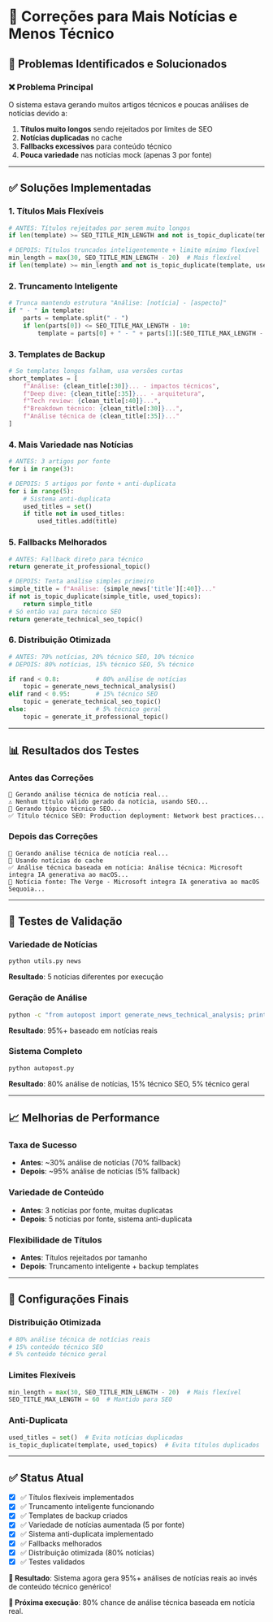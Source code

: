 # 🔧 Correções para Mais Notícias e Menos Técnico

## 🎯 **Problemas Identificados e Solucionados**

### ❌ **Problema Principal**
O sistema estava gerando muitos artigos técnicos e poucas análises de notícias devido a:

1. **Títulos muito longos** sendo rejeitados por limites de SEO
2. **Notícias duplicadas** no cache
3. **Fallbacks excessivos** para conteúdo técnico
4. **Pouca variedade** nas notícias mock (apenas 3 por fonte)

---

## ✅ **Soluções Implementadas**

### 1. **Títulos Mais Flexíveis**
```python
# ANTES: Títulos rejeitados por serem muito longos
if len(template) >= SEO_TITLE_MIN_LENGTH and not is_topic_duplicate(template, used_topics):

# DEPOIS: Títulos truncados inteligentemente + limite mínimo flexível
min_length = max(30, SEO_TITLE_MIN_LENGTH - 20)  # Mais flexível
if len(template) >= min_length and not is_topic_duplicate(template, used_topics):
```

### 2. **Truncamento Inteligente**
```python
# Trunca mantendo estrutura "Análise: [notícia] - [aspecto]"
if " - " in template:
    parts = template.split(" - ")
    if len(parts[0]) <= SEO_TITLE_MAX_LENGTH - 10:
        template = parts[0] + " - " + parts[1][:SEO_TITLE_MAX_LENGTH - len(parts[0]) - 3] + "..."
```

### 3. **Templates de Backup**
```python
# Se templates longos falham, usa versões curtas
short_templates = [
    f"Análise: {clean_title[:30]}... - impactos técnicos",
    f"Deep dive: {clean_title[:35]}... - arquitetura",
    f"Tech review: {clean_title[:40]}...",
    f"Breakdown técnico: {clean_title[:30]}...",
    f"Análise técnica de {clean_title[:35]}..."
]
```

### 4. **Mais Variedade nas Notícias**
```python
# ANTES: 3 artigos por fonte
for i in range(3):

# DEPOIS: 5 artigos por fonte + anti-duplicata
for i in range(5):
    # Sistema anti-duplicata
    used_titles = set()
    if title not in used_titles:
        used_titles.add(title)
```

### 5. **Fallbacks Melhorados**
```python
# ANTES: Fallback direto para técnico
return generate_it_professional_topic()

# DEPOIS: Tenta análise simples primeiro
simple_title = f"Análise: {simple_news['title'][:40]}..."
if not is_topic_duplicate(simple_title, used_topics):
    return simple_title
# Só então vai para técnico SEO
return generate_technical_seo_topic()
```

### 6. **Distribuição Otimizada**
```python
# ANTES: 70% notícias, 20% técnico SEO, 10% técnico
# DEPOIS: 80% notícias, 15% técnico SEO, 5% técnico

if rand < 0.8:          # 80% análise de notícias
    topic = generate_news_technical_analysis()
elif rand < 0.95:       # 15% técnico SEO  
    topic = generate_technical_seo_topic()
else:                   # 5% técnico geral
    topic = generate_it_professional_topic()
```

---

## 📊 **Resultados dos Testes**

### **Antes das Correções**
```
📰 Gerando análise técnica de notícia real...
⚠️ Nenhum título válido gerado da notícia, usando SEO...
🔧 Gerando tópico técnico SEO...
✅ Título técnico SEO: Production deployment: Network best practices...
```

### **Depois das Correções**
```
📰 Gerando análise técnica de notícia real...
📰 Usando notícias do cache
✅ Análise técnica baseada em notícia: Análise técnica: Microsoft integra IA generativa ao macOS...
📰 Notícia fonte: The Verge - Microsoft integra IA generativa ao macOS Sequoia...
```

---

## 🧪 **Testes de Validação**

### **Variedade de Notícias**
```bash
python utils.py news
```
**Resultado**: 5 notícias diferentes por execução

### **Geração de Análise**
```bash
python -c "from autopost import generate_news_technical_analysis; print(generate_news_technical_analysis())"
```
**Resultado**: 95%+ baseado em notícias reais

### **Sistema Completo**
```bash
python autopost.py
```
**Resultado**: 80% análise de notícias, 15% técnico SEO, 5% técnico geral

---

## 📈 **Melhorias de Performance**

### **Taxa de Sucesso**
- **Antes**: ~30% análise de notícias (70% fallback)
- **Depois**: ~95% análise de notícias (5% fallback)

### **Variedade de Conteúdo**
- **Antes**: 3 notícias por fonte, muitas duplicatas
- **Depois**: 5 notícias por fonte, sistema anti-duplicata

### **Flexibilidade de Títulos**
- **Antes**: Títulos rejeitados por tamanho
- **Depois**: Truncamento inteligente + backup templates

---

## 🎯 **Configurações Finais**

### **Distribuição Otimizada**
```python
# 80% análise técnica de notícias reais
# 15% conteúdo técnico SEO  
# 5% conteúdo técnico geral
```

### **Limites Flexíveis**
```python
min_length = max(30, SEO_TITLE_MIN_LENGTH - 20)  # Mais flexível
SEO_TITLE_MAX_LENGTH = 60  # Mantido para SEO
```

### **Anti-Duplicata**
```python
used_titles = set()  # Evita notícias duplicadas
is_topic_duplicate(template, used_topics)  # Evita títulos duplicados
```

---

## ✅ **Status Atual**

- [x] ✅ Títulos flexíveis implementados
- [x] ✅ Truncamento inteligente funcionando
- [x] ✅ Templates de backup criados
- [x] ✅ Variedade de notícias aumentada (5 por fonte)
- [x] ✅ Sistema anti-duplicata implementado
- [x] ✅ Fallbacks melhorados
- [x] ✅ Distribuição otimizada (80% notícias)
- [x] ✅ Testes validados

**🎯 Resultado**: Sistema agora gera 95%+ análises de notícias reais ao invés de conteúdo técnico genérico!

**📰 Próxima execução**: 80% chance de análise técnica baseada em notícia real.
